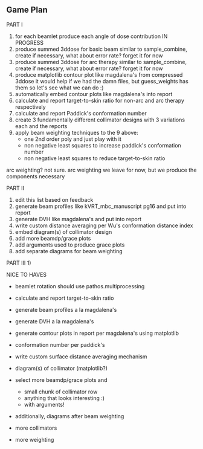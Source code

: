 ## Game Plan

PART I
1) for each beamlet produce each angle of dose contribution IN PROGRESS
2) produce summed 3ddose for basic beam
	similar to sample_combine, create if necessary, what about error rate? forget it for now
3) produce summed 3ddose for arc therapy
	similar to sample_combine, create if necessary, what about error rate? forget it for now
4) produce matplotlib contour plot like magdalena's from compressed 3ddose
	it would help if we had the damn files, but guess_weights has them
	so let's see what we can do :)
5) automatically embed contour plots like magdalena's into report
6) calculate and report target-to-skin ratio for non-arc and arc therapy respectively
7) calculate and report Paddick's conformation number
8) create 3 fundamentally different collimator designs with 3 variations each and the reports
9) apply beam weighting techniques to the 9 above:
	- one 2nd order poly and just play with it
	- non negative least squares to increase paddick's conformation number
	- non negative least squares to reduce target-to-skin ratio

arc weighting? not sure. arc weighting we leave for now, but we produce the components necessary

PART II
1) edit this list based on feedback
2) generate beam profiles like kVRT_mbc_manuscript pg16 and put into report
3) generate DVH like magdalena's and put into report
4) write custom distance averaging per Wu's conformation distance index
5) embed diagram(s) of collimator design
6) add more beamdp/grace plots
7) add arguments used to produce grace plots
8) add separate diagrams for beam weighting

PART III
1) 

NICE TO HAVES
- beamlet rotation should use pathos.multiprocessing

- calculate and report target-to-skin ratio
- generate beam profiles a la magdalena's
- generate DVH a la magdalena's
- generate contour plots in report per magdalena's using matplotlib
- conformation number per paddick's
- write custom surface distance averaging mechanism
- diagram(s) of collimator (matplotlib?)
- select more beamdp/grace plots and
	- small chunk of collimator row
	- anything that looks interesting :)
	- with arguments!
- additionally, diagrams after beam weighting

- more collimators
- more weighting
